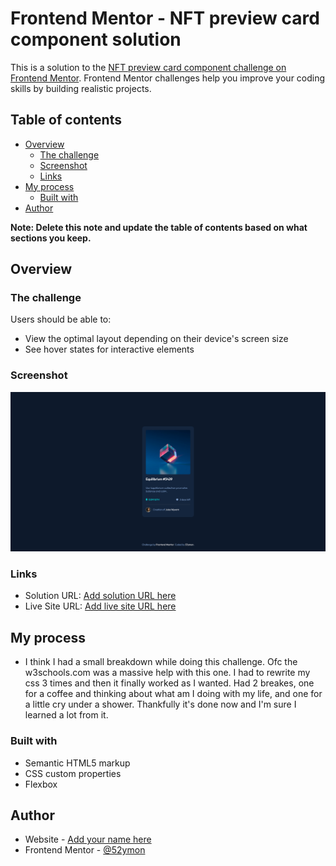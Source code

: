 # Frontend Mentor - NFT preview card component solution

This is a solution to the [NFT preview card component challenge on Frontend Mentor](https://www.frontendmentor.io/challenges/nft-preview-card-component-SbdUL_w0U). Frontend Mentor challenges help you improve your coding skills by building realistic projects.

## Table of contents

-   [Overview](#overview)
    -   [The challenge](#the-challenge)
    -   [Screenshot](#screenshot)
    -   [Links](#links)
-   [My process](#my-process)
    -   [Built with](#built-with)
-   [Author](#author)

**Note: Delete this note and update the table of contents based on what sections you keep.**

## Overview

### The challenge

Users should be able to:

-   View the optimal layout depending on their device's screen size
-   See hover states for interactive elements

### Screenshot

![](./images/Screenshot.png)

### Links

-   Solution URL: [Add solution URL here](https://your-solution-url.com)
-   Live Site URL: [Add live site URL here](https://your-live-site-url.com)

## My process

-   I think I had a small breakdown while doing this challenge. Ofc the w3schools.com was a massive help with this one. I had to rewrite my css 3 times and then it finally worked as I wanted. Had 2 breakes, one for a coffee and thinking about what am I doing with my life, and one for a little cry under a shower. Thankfully it's done now and I'm sure I learned a lot from it.  

### Built with

-   Semantic HTML5 markup
-   CSS custom properties
-   Flexbox


## Author

-   Website - [Add your name here](https://github.com/52ymon)
-   Frontend Mentor - [@52ymon](https://www.frontendmentor.io/profile/52ymon)
